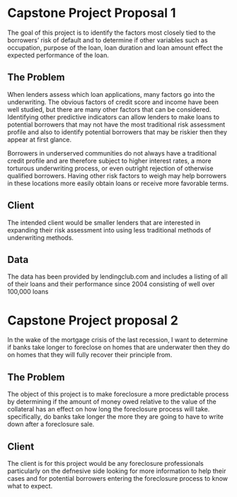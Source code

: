 
# Capstone Project Proposal 1

The goal of this project is to identify the factors most closely tied to the borrowers’ risk of default and to determine if other variables such as occupation, purpose of the loan, loan duration and loan amount effect the expected performance of the loan.


## The Problem

When lenders assess which loan applications, many factors go into the underwriting.  The obvious factors of credit score and income have been well studied, but there are many other factors that can be considered.  Identifying other predictive indicators can allow lenders to make loans to potential borrowers that may not have the most traditional risk assessment profile and also to identify potential borrowers that may be riskier then they appear at first glance.  

Borrowers in underserved communities do not always have a traditional credit profile and are therefore subject to higher interest rates, a more torturous underwriting process, or even outright rejection of otherwise qualified borrowers.  Having other risk factors to weigh may help borrowers in these locations more easily obtain loans or receive more favorable terms.

## Client

The intended client would be smaller lenders that are interested in expanding their risk assessment into using less traditional methods of underwriting methods. 

## Data

The data has been provided by lendingclub.com and includes a listing of all of their loans and their performance since 2004 consisting of well over 100,000 loans


# Capstone Project proposal 2

In the wake of the mortgage crisis of the last recession, I want to determine if banks take longer to foreclose on homes that are underwater then they do on homes that they will fully recover their principle from. 

##  The Problem

The object of this project is to make foreclosure a more predictable process by determining if the amount of money owed relative to the value of the collateral has an effect on how long the foreclosure process will take.  specifically, do banks take longer the more they are going to have to write down after a foreclosure sale.

## Client

The client is for this project would be any foreclosure professionals particularly on the defnesive side looking for more information to help their cases and for potential borrowers entering the foreclosure process to know what to expect.  
